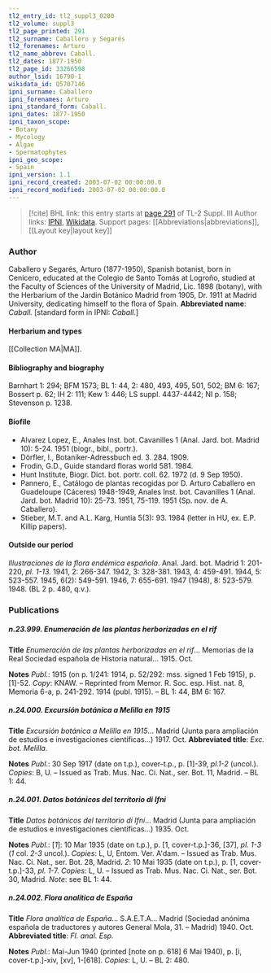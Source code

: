 ```yaml
---
tl2_entry_id: tl2_suppl3_0280
tl2_volume: suppl3
tl2_page_printed: 291
tl2_surname: Caballero y Segarés
tl2_forenames: Arturo
tl2_name_abbrev: Caball.
tl2_dates: 1877-1950
tl2_page_id: 33266598
author_lsid: 16790-1
wikidata_id: Q5707146
ipni_surname: Caballero
ipni_forenames: Arturo
ipni_standard_form: Caball.
ipni_dates: 1877-1950
ipni_taxon_scope: 
- Botany
- Mycology
- Algae
- Spermatophytes
ipni_geo_scope: 
- Spain
ipni_version: 1.1
ipni_record_created: 2003-07-02 00:00:00.0
ipni_record_modified: 2003-07-02 00:00:00.0
---
```


> [!cite] BHL link: this entry starts at [page 291](https://www.biodiversitylibrary.org/page/33266598) of TL-2 Suppl. III
> Author links: [IPNI](https://www.ipni.org/a/16790-1), [Wikidata](https://www.wikidata.org/wiki/Q5707146). Support pages: [[Abbreviations|abbreviations]], [[Layout key|layout key]]

### Author

Caballero y Segarés, Arturo (1877-1950), Spanish botanist, born in Cenicero, educated at the Colegio de Santo Tomás at Logroño, studied at the Faculty of Sciences of the University of Madrid, Lic. 1898 (botany), with the Herbarium of the Jardin Botánico Madrid from 1905, Dr. 1911 at Madrid University, dedicating himself to the flora of Spain. 
**Abbreviated name**: *Caball.* \[standard form in IPNI: *Caball.*\]

#### Herbarium and types

[[Collection MA|MA]].

#### Bibliography and biography

Barnhart 1: 294; BFM 1573; BL 1: 44, 2: 480, 493, 495, 501, 502; BM 6: 167; Bossert p. 62; IH 2: 111; Kew 1: 446; LS suppl. 4437-4442; NI p. 158; Stevenson p. 1238.

#### Biofile

- Alvarez Lopez, E., Anales Inst. bot. Cavanilles 1 (Anal. Jard. bot. Madrid 10): 5-24. 1951 (biogr., bibl., portr.).
- Dörfler, I., Botaniker-Adressbuch ed. 3. 284. 1909.
- Frodin, G.D., Guide standard floras world 581. 1984.
- Hunt Institute, Biogr. Dict. bot. portr. coll. 62. 1972 (d. 9 Sep 1950).
- Pannero, E., Catálogo de plantas recogidas por D. Arturo Caballero en Guadeloupe (Cáceres) 1948-1949, Anales Inst. bot. Cavanilles 1 (Anal. Jard. bot. Madrid 10): 25-73. 1951, 75-119. 1951 (Sp. nov. de A. Caballero).
- Stieber, M.T. and A.L. Karg, Huntia 5(3): 93. 1984 (letter in HU, ex. E.P. Killip papers).

#### Outside our period

*Illustraciones de la flora endémica española*. Anal. Jard. bot. Madrid 1: 201-220, *pl. 1-13.* 1941, 2: 266-347. 1942, 3: 328-381. 1943, 4: 459-491. 1944, 5: 523-557. 1945, 6(2): 549-591. 1946, 7: 655-691. 1947 (1948), 8: 523-579. 1948. (BL 2 p. 480, q.v.).

### Publications

##### n.23.999. Enumeración de las plantas herborizadas en el rif

**Title**
*Enumeración de las plantas herborizadas en el rif*... Memorias de la Real Sociedad española de Historia natural... 1915. Oct.

**Notes**
*Publ*.: 1915 (on p. 1/241: 1914, p. 52/292: mss. signed 1 Feb 1915), p. \[1\]-52. *Copy*: KNAW.  – Reprinted from Memor. R. Soc. esp. Hist. nat. 8, Memoria 6-a, p. 241-292. 1914 (publ. 1915). – BL 1: 44, BM 6: 167.

##### n.24.000. Excursión botánica a Melilla en 1915

**Title**
*Excursión botánica a Melilla en 1915*... Madrid (Junta para ampliación de estudios e investigaciones científicas...) 1917. Oct.
**Abbreviated title**: *Exc. bot. Melilla*.

**Notes**
*Publ*.: 30 Sep 1917 (date on t.p.), cover-t.p., p. \[1\]-39, *pl.1-2* (uncol.). *Copies*: B, U. – Issued as Trab. Mus. Nac. Ci. Nat., ser. Bot. 11, Madrid. – BL 1: 44.

##### n.24.001. Datos botánicos del territorio di Ifni

**Title**
*Datos botánicos del territorio di Ifni*... Madrid (Junta para ampliación de estudios e investigaciones científicas...) 1935. Oct.

**Notes**
*Publ*.: \[*1*\]: 10 Mar 1935 (date on t.p.), p. \[1, cover-t.p.\]-36, \[37\], *pl. 1-3* (*1* col. *2-3* uncol.).
*Copies*: L, U, Entom. Ver. A'dam. – Issued as Trab. Mus. Nac. Ci. Nat., ser. Bot. 28, Madrid.
*2*: 10 Mai 1935 (date on t.p.), p. \[1, cover-t.p.\]-33, *pl. 1*-7. *Copies*: L, U. – Issued as Trab. Mus. Nac. Ci. Nat., ser. Bot. 30, Madrid.
*Note*: see BL 1: 44.

##### n.24.002. Flora analítica de España

**Title**
*Flora analítica de España*... S.A.E.T.A... Madrid (Sociedad anónima española de traductores y autores General Mola, 31. – Madrid) 1940. Oct.
**Abbreviated title**: *Fl. anal. Esp.*

**Notes**
*Publ*.: Mai-Jun 1940 (printed \[note on p. 618\] 6 Mai 1940), p. \[i, cover-t.p.\]-xiv, \[xv\], 1-\[618\].
*Copies*: L, U. – BL 2: 480.

